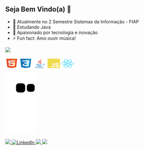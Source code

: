 ## Seja Bem Vindo(a) 👋

- 🔭 Atualmente no 2 Semestre Sistemas da Informação - FIAP
- 🌱 Estudando Java
- 🚀 Apaixonado por tecnologia e inovação 
- ⚡ Fun fact: Amo ouvir música!

<a href="https://github.com/nicolaspadovam">
  <img height="180em" src="https://github-readme-stats.vercel.app/api/top-langs/?username=nicolaspadovam&layout=compact&langs_count=16&theme=dracula"/>
</a>

<div style="display: inline_block"><br>
  <img align="center" alt="Nicolas-HTML" height="30" width="40" src="https://raw.githubusercontent.com/devicons/devicon/master/icons/html5/html5-original.svg">
  <img align="center" alt="Nicolas-CSS" height="30" width="40" src="https://raw.githubusercontent.com/devicons/devicon/master/icons/css3/css3-original.svg">
  <img align="center" alt="Nicolas-Java" height="30" width="40" src="https://raw.githubusercontent.com/devicons/devicon/master/icons/java/java-original.svg">
  <img align="center" alt="Nicolas-Js" height="30" width="40" src="https://raw.githubusercontent.com/devicons/devicon/master/icons/javascript/javascript-plain.svg">
  <img align="center" alt="Nicolas-React" height="30" width="40" src="https://raw.githubusercontent.com/devicons/devicon/master/icons/react/react-original.svg">
  
</div>

![Snake animation](https://github.com/nicolaspadovam/nicolaspadovam/blob/output/github-contribution-grid-snake.svg)


<div>
  
<a href="https://instagram.com/nicolaspadovam" target="_blank">
  <img src="https://img.shields.io/badge/Instagram-%23E4405F.svg?style=for-the-badge&logo=instagram&logoColor=white" target="_blank">
</a>
<a href="https://www.linkedin.com/in/nicolaspadovam/" target="_blank">
  <img src="https://img.shields.io/badge/-LinkedIn-%230077B5.svg?style=for-the-badge&logo=linkedin&logoColor=white" alt="LinkedIn">
</a>
<a href="mailto:nicolaspadovam@gmail.com" target="_blank">
    <img src="https://img.shields.io/badge/-Gmail-%23333?style=for-the-badge&logo=gmail&logoColor=white" target="_blank">
</a>
 <a href="https://discord.gg/wagxzStdcR" target="_blank">
   <img src="https://img.shields.io/badge/Discord-7289DA?style=for-the-badge&logo=discord&logoColor=white" target="_blank">
 </a> 
  

</div>
